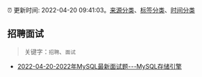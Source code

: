 :alarm_clock: 更新时间: 2022-04-20 09:41:03。[来源分类](../README.md)、[标签分类](../TAGS.md)、[时间分类](../TIMELINE.md)

## 招聘面试


> 关键字：`招聘`、`面试`



- [2022-04-20-2022年MySQL最新面试题---MySQL存储引擎](https://toutiao.io/k/fud8xqa) 